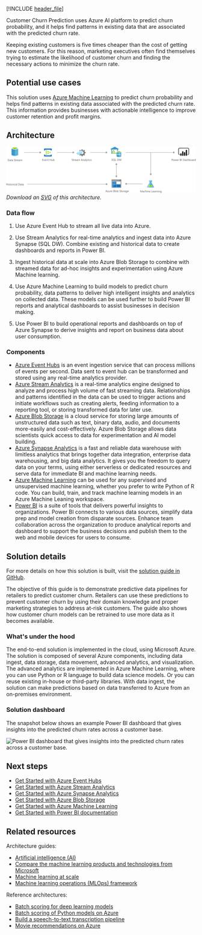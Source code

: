[!INCLUDE [header_file](../../../includes/sol-idea-header.md)]

Customer Churn Prediction uses Azure AI platform to predict churn probability, and it helps find patterns in existing data that are associated with the predicted churn rate.

Keeping existing customers is five times cheaper than the cost of getting new customers. For this reason, marketing executives often find themselves trying to estimate the likelihood of customer churn and finding the necessary actions to minimize the churn rate.

## Potential use cases

This solution uses [Azure Machine Learning](/azure/machine-learning) to predict churn probability and helps find patterns in existing data associated with the predicted churn rate. This information provides businesses with actionable intelligence to improve customer retention and profit margins.

## Architecture

![Architecture diagram: predicting customer churn with machine learning.](../media/customer-churn-prediction.png)
*Download an [SVG](../media/customer-churn-prediction.svg) of this architecture.*

### Data flow

1. Use Azure Event Hub to stream all live data into Azure.

1. Use Stream Analytics for real-time analytics and ingest data into Azure Synapse (SQL DW). Combine existing and historical data to create dashboards and reports in Power BI.

1. Ingest historical data at scale into Azure Blob Storage to combine with streamed data for ad-hoc insights and experimentation using Azure Machine learning.

1. Use Azure Machine Learning to build models to predict churn probability, data patterns to deliver high intelligent insights and analytics on collected data. These models can be used further to build Power BI reports and analytical dashboards to assist businesses in decision making.

1. Use Power BI to build operational reports and dashboards on top of Azure Synapse to derive insights and report on business data about user consumption.

### Components

* [Azure Event Hubs](/azure/event-hubs/event-hubs-about) is an event ingestion service that can process millions of events per second. Data sent to event hub can be transformed and stored using any real-time analytics provider.
* [Azure Stream Analytics](/azure/stream-analytics/stream-analytics-introduction) is a real-time analytics engine designed to analyze and process high volume of fast streaming data. Relationships and patterns identified in the data can be used to trigger actions and initiate workflows such as creating alerts, feeding information to a reporting tool, or storing transformed data for later use.
* [Azure Blob Storage](https://azure.microsoft.com/services/storage/blobs/) is a cloud service for storing large amounts of unstructured data such as text, binary data, audio, and documents more-easily and cost-effectively. Azure Blob Storage allows data scientists quick access to data for experimentation and AI model building.
* [Azure Synapse Analytics](https://azure.microsoft.com/services/synapse-analytics/) is a fast and reliable data warehouse with limitless analytics that brings together data integration, enterprise data warehousing, and big data analytics. It gives you the freedom to query data on your terms, using either serverless or dedicated resources and serve data for immediate BI and machine learning needs.
* [Azure Machine Learning](/azure/machine-learning/) can be used for any supervised and unsupervised machine learning, whether you prefer to write Python of R code. You can build, train, and track machine learning models in an Azure Machine Leaning workspace.
* [Power BI](https://powerbi.microsoft.com/) is a suite of tools that delivers powerful insights to organizations. Power BI connects to various data sources, simplify data prep and model creation from disparate sources. Enhance team collaboration across the organization to produce analytical reports and dashboard to support the business decisions and publish them to the web and mobile devices for users to consume.

## Solution details

For more details on how this solution is built, visit the [solution guide in GitHub](https://github.com/Azure/cortana-intelligence-churn-prediction-solution).

The objective of this guide is to demonstrate predictive data pipelines for retailers to predict customer churn. Retailers can use these predictions to prevent customer churn by using their domain knowledge and proper marketing strategies to address at-risk customers. The guide also shows how customer churn models can be retrained to use more data as it becomes available.

### What's under the hood

The end-to-end solution is implemented in the cloud, using Microsoft Azure. The solution is composed of several Azure components, including data ingest, data storage, data movement, advanced analytics, and visualization. The advanced analytics are implemented in Azure Machine Learning, where you can use Python or R language to build data science models. Or you can reuse existing in-house or third-party libraries. With data ingest, the solution can make predictions based on data transferred to Azure from an on-premises environment.

### Solution dashboard

The snapshot below shows an example Power BI dashboard that gives insights into the predicted churn rates across a customer base.

![Power BI dashboard that gives insights into the predicted churn rates across a customer base.](https://az712634.vo.msecnd.net/tutorials/Retail-Customer-Churn-Prediction/customer-churn-dashboard-2.png)

## Next steps

* [Get Started with Azure Event Hubs](/azure/event-hubs/event-hubs-about)
* [Get Started with Azure Stream Analytics](/azure/stream-analytics/stream-analytics-introduction)
* [Get Started with Azure Synapse Analytics](/azure/synapse-analytics/)
* [Get Started with Azure Blob Storage](/azure/storage/blobs/storage-blobs-introduction)
* [Get Started with Azure Machine Learning](/azure/machine-learning/)
* [Get Started with Power BI documentation](/power-bi/)

## Related resources

Architecture guides:

* [Artificial intelligence (AI)](../../data-guide/big-data/ai-overview.md)
* [Compare the machine learning products and technologies from Microsoft](../../data-guide/technology-choices/data-science-and-machine-learning.md)
* [Machine learning at scale](../../data-guide/big-data/machine-learning-at-scale.md)
* [Machine learning operations (MLOps) framework](../../example-scenario/mlops/mlops-technical-paper.yml)

Reference architectures:

* [Batch scoring for deep learning models](../../reference-architectures/ai/batch-scoring-deep-learning.yml)
* [Batch scoring of Python models on Azure](../../reference-architectures/ai/batch-scoring-python.yml)
* [Build a speech-to-text transcription pipeline](../../reference-architectures/ai/speech-to-text-transcription-pipeline.yml)
* [Movie recommendations on Azure](../../example-scenario/ai/movie-recommendations-with-machine-learning.yml)
